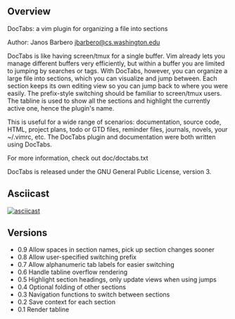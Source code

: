 Overview
--------

DocTabs: a vim plugin for organizing a file into sections

Author: Janos Barbero <jbarbero@cs.washington.edu>

DocTabs is like having screen/tmux for a single buffer. Vim already
lets you manage different buffers very efficiently, but within a
buffer you are limited to jumping by searches or tags. With DocTabs,
however, you can organize a large file into sections, which you can
visualize and jump between. Each section keeps its own editing view
so you can jump back to where you were easily. The prefix-style
switching should be familiar to screen/tmux users. The tabline is
used to show all the sections and highlight the currently active
one, hence the plugin's name.

This is useful for a wide range of scenarios: documentation, source
code, HTML, project plans, todo or GTD files, reminder files,
journals, novels, your ~/.vimrc, etc. The DocTabs plugin and
documentation were both written using DocTabs.

For more information, check out doc/doctabs.txt

DocTabs is released under the GNU General Public License, version 3.

Asciicast
---------

[![asciicast](https://asciinema.org/a/107382.png)](https://asciinema.org/a/107382)

Versions
--------
- 0.9  Allow spaces in section names, pick up section changes sooner
- 0.8  Allow user-specified switching prefix
- 0.7  Allow alphanumeric tab labels for easier switching
- 0.6  Handle tabline overflow rendering
- 0.5  Highlight section headings, only update views when using jumps
- 0.4  Optional folding of other sections
- 0.3  Navigation functions to switch between sections
- 0.2  Save context for each section
- 0.1  Render tabline

